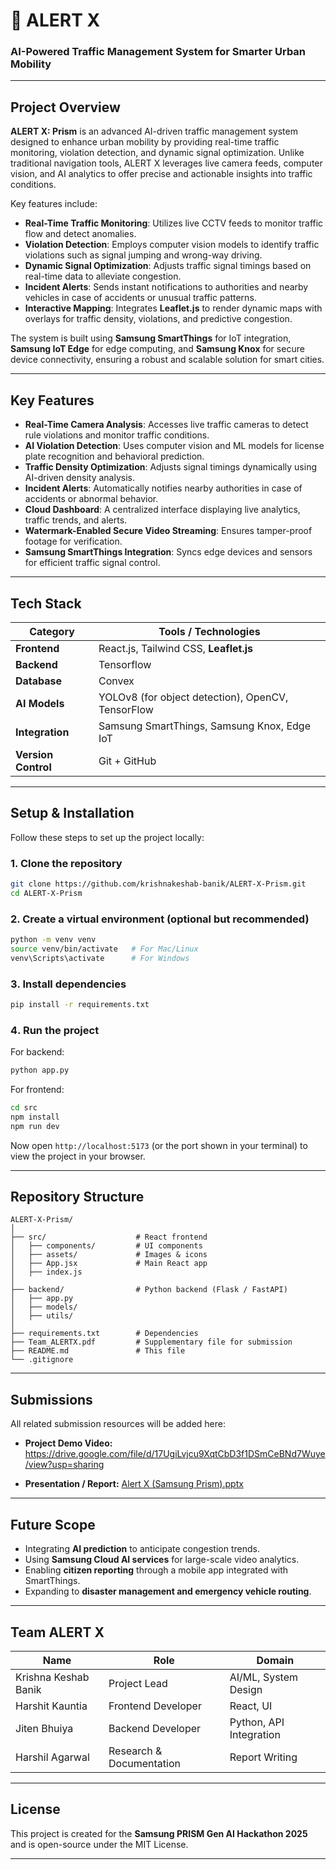# 🚦 ALERT X

### **AI-Powered Traffic Management System for Smarter Urban Mobility**

---

## Project Overview

**ALERT X: Prism** is an advanced AI-driven traffic management system designed to enhance urban mobility by providing real-time traffic monitoring, violation detection, and dynamic signal optimization. Unlike traditional navigation tools, ALERT X leverages live camera feeds, computer vision, and AI analytics to offer precise and actionable insights into traffic conditions.

Key features include:

* **Real-Time Traffic Monitoring**: Utilizes live CCTV feeds to monitor traffic flow and detect anomalies.
* **Violation Detection**: Employs computer vision models to identify traffic violations such as signal jumping and wrong-way driving.
* **Dynamic Signal Optimization**: Adjusts traffic signal timings based on real-time data to alleviate congestion.
* **Incident Alerts**: Sends instant notifications to authorities and nearby vehicles in case of accidents or unusual traffic patterns.
* **Interactive Mapping**: Integrates **Leaflet.js** to render dynamic maps with overlays for traffic density, violations, and predictive congestion.

The system is built using **Samsung SmartThings** for IoT integration, **Samsung IoT Edge** for edge computing, and **Samsung Knox** for secure device connectivity, ensuring a robust and scalable solution for smart cities.

---

## Key Features

* **Real-Time Camera Analysis**: Accesses live traffic cameras to detect rule violations and monitor traffic conditions.
* **AI Violation Detection**: Uses computer vision and ML models for license plate recognition and behavioral prediction.
* **Traffic Density Optimization**: Adjusts signal timings dynamically using AI-driven density analysis.
* **Incident Alerts**: Automatically notifies nearby authorities in case of accidents or abnormal behavior.
* **Cloud Dashboard**: A centralized interface displaying live analytics, traffic trends, and alerts.
* **Watermark-Enabled Secure Video Streaming**: Ensures tamper-proof footage for verification.
* **Samsung SmartThings Integration**: Syncs edge devices and sensors for efficient traffic signal control.

---

## Tech Stack

| Category            | Tools / Technologies                              |
| ------------------- | ------------------------------------------------- |
| **Frontend**        | React.js, Tailwind CSS, **Leaflet.js**            |
| **Backend**         | Tensorflow                        |
| **Database**        | Convex                             |
| **AI Models**       | YOLOv8 (for object detection), OpenCV, TensorFlow |
| **Integration**     | Samsung SmartThings, Samsung Knox, Edge IoT       |
| **Version Control** | Git + GitHub                                      |

---

## Setup & Installation

Follow these steps to set up the project locally:

### 1️. Clone the repository

```bash
git clone https://github.com/krishnakeshab-banik/ALERT-X-Prism.git
cd ALERT-X-Prism
```

### 2️. Create a virtual environment (optional but recommended)

```bash
python -m venv venv
source venv/bin/activate   # For Mac/Linux
venv\Scripts\activate      # For Windows
```

### 3️. Install dependencies

```bash
pip install -r requirements.txt
```

### 4️. Run the project

For backend:

```bash
python app.py
```

For frontend:

```bash
cd src
npm install
npm run dev
```

Now open `http://localhost:5173` (or the port shown in your terminal) to view the project in your browser.

---

## Repository Structure

```
ALERT-X-Prism/
│
├── src/                    # React frontend
│   ├── components/         # UI components
│   ├── assets/             # Images & icons
│   ├── App.jsx             # Main React app
│   ├── index.js
│
├── backend/                # Python backend (Flask / FastAPI)
│   ├── app.py
│   ├── models/
│   ├── utils/
│
├── requirements.txt        # Dependencies
├── Team_ALERTX.pdf         # Supplementary file for submission
├── README.md               # This file
└── .gitignore
```

---

## Submissions

All related submission resources will be added here:

* **Project Demo Video:** 
https://drive.google.com/file/d/17UgiLvjcu9XqtCbD3f1DSmCeBNd7Wuye/view?usp=sharing

* **Presentation / Report:** [Alert X (Samsung Prism).pptx](https://github.com/user-attachments/files/22711044/Alert.X.Samsung.Prism.pptx)

---

## Future Scope

* Integrating **AI prediction** to anticipate congestion trends.
* Using **Samsung Cloud AI services** for large-scale video analytics.
* Enabling **citizen reporting** through a mobile app integrated with SmartThings.
* Expanding to **disaster management and emergency vehicle routing**.

---

## Team ALERT X

| Name                 | Role                     | Domain                  |
| -------------------- | ------------------------ | ----------------------- |
| Krishna Keshab Banik | Project Lead             | AI/ML, System Design    |
| Harshit Kauntia      | Frontend Developer       | React, UI               |
| Jiten Bhuiya         | Backend Developer        | Python, API Integration |
| Harshil Agarwal      | Research & Documentation | Report Writing          |

---

## License

This project is created for the **Samsung PRISM Gen AI Hackathon 2025** and is open-source under the MIT License.

---
